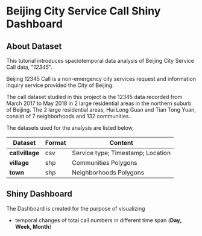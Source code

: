 # Beijing City Service Call Shiny Dashboard

## About Dataset

This tutorial introduces spaciotemporal data analysis of Beijing City Service Call data, "*12345*".

Beijing 12345 Call is a non-emergency city services request and information inquiry service provided the City of Beijing.

The call dataset studied in this project is the 12345 data recorded from March 2017 to May 2018 in 2 large residential areas in the northern suburb of Beijing. The 2 large residential areas, Hui Long Guan and Tian Tong Yuan, consist of 7 neighborhoods and 132 communities.

The datasets used for the analysis are listed below,

| Dataset | Format | Content |
|---|---|---|
| **callvillage** | csv | Service type; Timestamp; Location |
| **village** | shp | Communities Polygons | 
| **town** | shp | Neighborhoods Polygons | 

## Shiny Dashboard

The Dashboard is created for the purpose of visualizing 
- temporal changes of total call numbers in different time span (**Day, Week, Month**)
